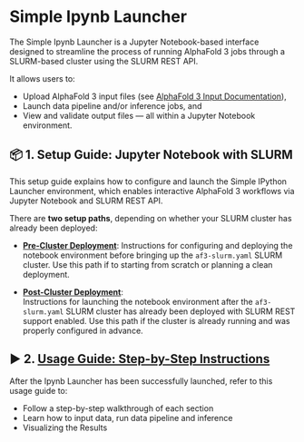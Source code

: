 # Simple Ipynb Launcher

The Simple Ipynb Launcher is a Jupyter Notebook-based interface designed to streamline the process of running AlphaFold 3 jobs through a SLURM-based cluster using the SLURM REST API.

It allows users to:

- Upload AlphaFold 3 input files (see [AlphaFold 3 Input Documentation](https://github.com/google-deepmind/alphafold3/blob/main/docs/input.md)),
- Launch data pipeline and/or inference jobs, and
- View and validate output files — all within a Jupyter Notebook environment.

## 📦 1. Setup Guide: Jupyter Notebook with SLURM

This setup guide explains how to configure and launch the Simple IPython Launcher environment, which enables interactive AlphaFold 3 workflows via Jupyter Notebook and SLURM REST API.

There are **two setup paths**, depending on whether your SLURM cluster has already been deployed:

- **[Pre-Cluster Deployment](./Setup-pre-cluster-deployment.md)**:
   Instructions for configuring and deploying the notebook environment before bringing up the `af3-slurm.yaml` SLURM cluster. Use this path if to starting from scratch or planning a clean deployment.

- **[Post-Cluster Deployment](./Setup-post-cluster-deployment.md)**:  
   Instructions for launching the notebook environment after the `af3-slurm.yaml` SLURM cluster has already been deployed with SLURM REST support enabled. Use this path if the cluster is already running and was properly configured in advance.

## ▶️ 2. [Usage Guide: Step-by-Step Instructions](./Ipynb.md)

After the Ipynb Launcher has been successfully launched, refer to this usage guide to:

- Follow a step-by-step walkthrough of each section  
- Learn how to input data, run data pipeline and inference  
- Visualizing the Results
